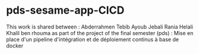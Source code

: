 # pds-sesame-app-CICD
This work is shared between : 
Abderrahmen Tebib
Ayoub Jebali
Rania Helali
Khalil ben rhouma
as part of the project of the final semester (pds) : Mise en place d'un pipeline d'intégration et de déploiement continus à base de docker 
